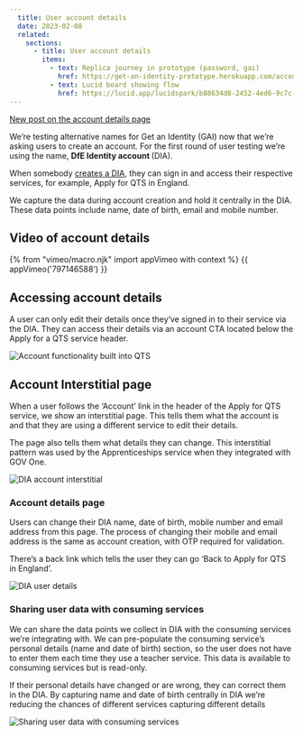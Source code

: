 ```yaml
---
  title: User account details
  date: 2023-02-08
  related:
    sections:
      - title: User account details
        items:
          - text: Replica journey in prototype (password, gai)
            href: https://get-an-identity-prototype.herokuapp.com/account/account-details
          - text: Lucid board showing flow
            href: https://lucid.app/lucidspark/b88634d8-2452-4ed6-9c7c-010383770731/edit?view_items=KZDsx9Mr-.mh&invitationId=inv_9a36d007-204a-41ed-b8c3-1f49d5e63a05
---
```

[New post on the account details page ](/get-an-identity/dqt-data-in-id)

We’re testing alternative names for Get an Identity (GAI) now that we’re asking users to create an account. For the first round of user testing we’re using the name, <b>DfE Identity account </b> (DIA).

When somebody [creates a DIA](/get-an-identity/integrating-qts/#create-account-journey), they can sign in and access their respective services, for example, Apply for QTS in England.

We capture the data during account creation and hold it centrally in the DIA. These data points include name, date of birth, email and mobile number.

## Video of account details


{% from "vimeo/macro.njk" import appVimeo with context %}
{{ appVimeo('797146588') }}


## Accessing account details

A user can only edit their details once they‘ve signed in to their service via the DIA. They can access their details via an account CTA located below the Apply for a QTS service header.  

![Account functionality built into QTS](2-apply-for-qts.png "Account functionality built into QTS")

## Account Interstitial page

When a user follows the ‘Account’ link in the header of the Apply for QTS service, we show an interstitial page. This tells them what the account is and that they are using a different service to edit their details.

The page also tells them what details they can change. This interstitial pattern was used by the Apprenticeships service when they integrated with GOV One.

![DIA account interstitial](3-account-interstitial.png "DIA account interstitial")


### Account details page

Users can change their DIA name, date of birth, mobile number and email address from this page. The process of changing their mobile and email address is the same as account creation, with OTP required for validation.

There’s a back link which tells the user they can go ‘Back to Apply for QTS in England’.

![DIA user details](1-tsa-details.png "DIA user details")



### Sharing user data with consuming services

We can share the data points we collect in DIA with the consuming services we’re integrating with. We can pre-populate the consuming service’s personal details (name and date of birth) section, so the user does not have to enter them each time they use a teacher service. This data is available to consuming services but is read-only.

If their personal details have changed or are wrong, they can correct them in the DIA. By capturing name and date of birth centrally in DIA we’re reducing the chances of different services capturing different details

![Sharing user data with consuming services](4-sharing-data.png "Sharing user data with consuming services")
